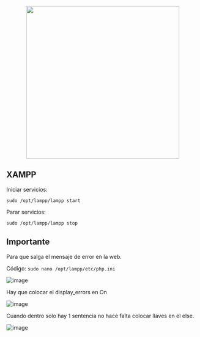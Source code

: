 <p align="center"> <img src="https://github.com/ERICKBOWSER/PHP/assets/92431188/598b984a-186d-4e15-b7b2-fbfd35fc4167" width=400px> </p>


## XAMPP

Iniciar servicios:

``sudo /opt/lampp/lampp start``

Parar servicios:

``sudo /opt/lampp/lampp stop``


## Importante

Para que salga el mensaje de error en la web.

Código: `sudo nano /opt/lampp/etc/php.ini`

![image](https://github.com/ERICKBOWSER/PHP/assets/92431188/8295e501-106c-42f3-a97e-2b595d25480d)

Hay que colocar el display_errors en On

![image](https://github.com/ERICKBOWSER/PHP/assets/92431188/1e10d0ed-fe23-40fb-a047-04a3c381c298)


Cuando dentro solo hay 1 sentencia no hace falta colocar llaves en el else.




![image](https://github.com/ERICKBOWSER/PHP/assets/92431188/35f09fc0-3e8e-4b79-baab-49ac356b0b04)





































